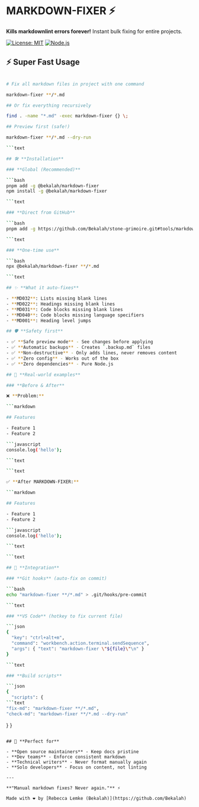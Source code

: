 # MARKDOWN-FIXER ⚡

**Kills markdownlint errors forever!** Instant bulk fixing for entire projects.

[![License: MIT](https://img.shields.io/badge/License-MIT-yellow.svg)](https://opensource.org/licenses/MIT)
[![Node.js](https://img.shields.io/badge/Node.js-18+-brightgreen.svg)](https://nodejs.org/)

## ⚡ **Super Fast Usage**

```bash

# Fix all markdown files in project with one command

markdown-fixer **/*.md

## Or fix everything recursively

find . -name "*.md" -exec markdown-fixer {} \;

## Preview first (safe!)

markdown-fixer **/*.md --dry-run

```text

## 🛠️ **Installation**

### **Global (Recommended)**

```bash
pnpm add -g @bekalah/markdown-fixer
npm install -g @bekalah/markdown-fixer

```text

### **Direct from GitHub**

```bash
pnpm add -g https://github.com/Bekalah/stone-grimoire.git#tools/markdown-perfecter

```text

### **One-time use**

```bash
npx @bekalah/markdown-fixer **/*.md

```text

## ✨ **What it auto-fixes**

- **MD032**: Lists missing blank lines
- **MD022**: Headings missing blank lines
- **MD031**: Code blocks missing blank lines
- **MD040**: Code blocks missing language specifiers
- **MD001**: Heading level jumps

## 🛡️ **Safety first**

- ✅ **Safe preview mode** - See changes before applying
- ✅ **Automatic backups** - Creates `.backup.md` files
- ✅ **Non-destructive** - Only adds lines, never removes content
- ✅ **Zero config** - Works out of the box
- ✅ **Zero dependencies** - Pure Node.js

## 🚀 **Real-world examples**

### **Before & After**

❌ **Problem:**

```markdown

## Features

- Feature 1
- Feature 2

```javascript
console.log('hello');

```text

```text

✅ **After MARKDOWN-FIXER:**

```markdown

## Features

- Feature 1
- Feature 2

```javascript
console.log('hello');

```text

```text

## 🔧 **Integration**

### **Git hooks** (auto-fix on commit)

```bash
echo "markdown-fixer **/*.md" > .git/hooks/pre-commit

```text

### **VS Code** (hotkey to fix current file)

```json
{
  "key": "ctrl+alt+m",
  "command": "workbench.action.terminal.sendSequence",
  "args": { "text": "markdown-fixer \"${file}\"\n" }
}

```text

### **Build scripts**

```json
{
  "scripts": {
```text
"fix-md": "markdown-fixer **/*.md",
"check-md": "markdown-fixer **/*.md --dry-run"
```
  }
}

```text

## 🌟 **Perfect for**

- **Open source maintainers** - Keep docs pristine
- **Dev teams** - Enforce consistent markdown
- **Technical writers** - Never format manually again
- **Solo developers** - Focus on content, not linting

---

**"Manual markdown fixes? Never again."** ⚡

Made with ❤️ by [Rebecca Lemke (Bekalah)](https://github.com/Bekalah)
